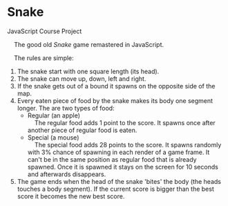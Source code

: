 # Snake
JavaScript  Course Project

&nbsp;&nbsp;&nbsp;&nbsp;The good old *Snake* game remastered in JavaScript.

&nbsp;&nbsp;&nbsp;&nbsp;The rules are simple:
1. The snake start with one square length (its head).
2. The snake can move up, down, left and right.
3. If the snake gets out of a bound it spawns on the opposite side of the map.
4. Every eaten piece of food by the snake makes its body one segment longer. The are two types of food:
    - Regular (an apple)\
    &nbsp;&nbsp;&nbsp;&nbsp;The regular food adds 1 point to the score. It spawns once after another piece of regular food is eaten. 
    - Special (a mouse)\
    &nbsp;&nbsp;&nbsp;&nbsp;The special food adds 28 points to the score. It spawns randomly with 3% chance of spawning in each render of a game frame. It can't be in the same position as regular food that is already spawned. Once it is spawned it stays on the screen for 10 seconds and afterwards disappears.
5. The game ends when the head of the snake 'bites' the body (the heads touches a body segment). If the current score is bigger than the best score it becomes the new best score.